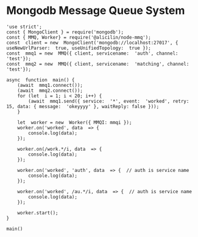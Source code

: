 # Mongodb Message Queue System

    'use strict';
	const { MongoClient } = require('mongodb');
	const { MMQ, Worker} = require('@alicilin/node-mmq');
	const  client = new  MongoClient('mongodb://localhost:27017', { useNewUrlParser:  true, useUnifiedTopology:  true });
	const  mmq1 = new  MMQ({ client, servicename:  'auth', channel:  'test'});
	const  mmq2 = new  MMQ({ client, servicename:  'matching', channel:  'test'});
	
	async  function  main() {
		(await  mmq1.connect());
		(await  mmq2.connect());
		for (let  i = 1; i < 20; i++) {
			(await  mmq1.send({ service:  '*', event:  'worked', retry:  15, data: { message:  'okeyyyy' }, waitReply: false }));
		}
		
		let  worker = new  Worker({ MMQI: mmqi });
		worker.on('worked', data  => {
			console.log(data);
		});

		worker.on(/work.*/i, data  => {
			console.log(data);
		});

		worker.on('worked', 'auth', data  => {  // auth is service name
			console.log(data);
		});

		worker.on('worked', /au.*/i, data  => {  // auth is service name
			console.log(data);
		});

		worker.start();
	}
	
	main()
```